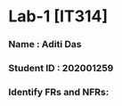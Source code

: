 # Lab-1																																																																													[IT314]                                                                                                                                                        
<h3> Name : Aditi Das </h3>                                                                                                                                 
<h3> Student ID : 202001259

  
  <h3> Identify FRs and NFRs:
    
    

